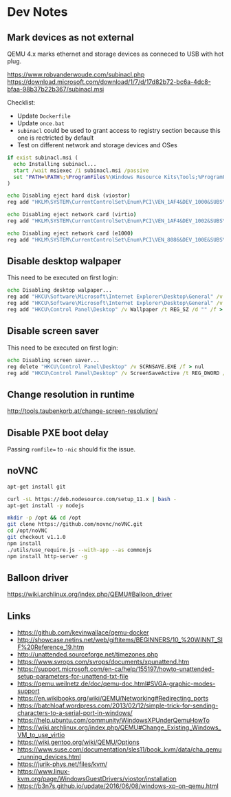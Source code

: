 # Dev Notes

## Mark devices as not external

QEMU 4.x marks ethernet and storage devices as conneced to USB with hot plug.

https://www.robvanderwoude.com/subinacl.php
https://download.microsoft.com/download/1/7/d/17d82b72-bc6a-4dc8-bfaa-98b37b22b367/subinacl.msi

Checklist:

- Update `Dockerfile`
- Update `once.bat`
- `subinacl` could be used to grant access to registry section because this one is rectricted by default
- Test on different network and storage devices and OSes

```bat
if exist subinacl.msi (
  echo Installing subinacl...
  start /wait msiexec /i subinacl.msi /passive
  set "PATH=%PATH%;%ProgramFiles%\Windows Resource Kits\Tools;%ProgramFiles(x86)%\Windows Resource Kits\Tools"
)

echo Disabling eject hard disk (viostor)
reg add "HKLM\SYSTEM\CurrentControlSet\Enum\PCI\VEN_1AF4&DEV_1000&SUBSYS_00011AF4&REV_00\3&13c0b0c5&0&90" /v Capabilities /t REG_DWORD /d 2 /f > nul

echo Disabling eject network card (virtio)
reg add "HKLM\SYSTEM\CurrentControlSet\Enum\PCI\VEN_1AF4&DEV_1002&SUBSYS_00051AF4&REV_00\3&13c0b0c5&0&18" /v Capabilities /t REG_DWORD /d 2 /f > nul

echo Disabling eject network card (e1000)
reg add "HKLM\SYSTEM\CurrentControlSet\Enum\PCI\VEN_8086&DEV_100E&SUBSYS_11001AF4&REV_03\3&13c0b0c5&0&18" /v Capabilities /t REG_DWORD /d 2 /f > nul
```

## Disable desktop walpaper

This need to be executed on first login:

```bat
echo Disabling desktop walpaper...
reg add "HKCU\Software\Microsoft\Internet Explorer\Desktop\General" /v BackupWallpaper /t REG_SZ /d "" /f > nul
reg add "HKCU\Software\Microsoft\Internet Explorer\Desktop\General" /v Wallpaper /t REG_SZ /d "" /f > nul
reg add "HKCU\Control Panel\Desktop" /v Wallpaper /t REG_SZ /d "" /f > nul
```

## Disable screen saver

This need to be executed on first login:

```bat
echo Disabling screen saver...
reg delete "HKCU\Control Panel\Desktop" /v SCRNSAVE.EXE /f > nul
reg add "HKCU\Control Panel\Desktop" /v ScreenSaveActive /t REG_DWORD /d 0 /f > nul
```

## Change resolution in runtime

<http://tools.taubenkorb.at/change-screen-resolution/>

## Disable PXE boot delay

Passing `romfile=` to `-nic` should fix the issue.

## noVNC

```sh
apt-get install git

curl -sL https://deb.nodesource.com/setup_11.x | bash -
apt-get install -y nodejs

mkdir -p /opt && cd /opt
git clone https://github.com/novnc/noVNC.git
cd /opt/noVNC
git checkout v1.1.0
npm install
./utils/use_require.js --with-app --as commonjs
npm install http-server -g
```

## Balloon driver

https://wiki.archlinux.org/index.php/QEMU#Balloon_driver

## Links

* https://github.com/kevinwallace/qemu-docker
* http://showcase.netins.net/web/giftitems/BEGINNERS/10_%20WINNT_SIF%20Reference_19.htm
* http://unattended.sourceforge.net/timezones.php
* https://www.svrops.com/svrops/documents/xpunattend.htm
* https://support.microsoft.com/en-ca/help/155197/howto-unattended-setup-parameters-for-unattend-txt-file
* https://qemu.weilnetz.de/doc/qemu-doc.html#SVGA-graphic-modes-support
* https://en.wikibooks.org/wiki/QEMU/Networking#Redirecting_ports
* https://batchloaf.wordpress.com/2013/02/12/simple-trick-for-sending-characters-to-a-serial-port-in-windows/
* https://help.ubuntu.com/community/WindowsXPUnderQemuHowTo
* https://wiki.archlinux.org/index.php/QEMU#Change_Existing_Windows_VM_to_use_virtio
* https://wiki.gentoo.org/wiki/QEMU/Options
* https://www.suse.com/documentation/sles11/book_kvm/data/cha_qemu_running_devices.html
* https://jurik-phys.net/files/kvm/
* https://www.linux-kvm.org/page/WindowsGuestDrivers/viostor/installation
* https://b3n7s.github.io/update/2016/06/08/windows-xp-on-qemu.html
